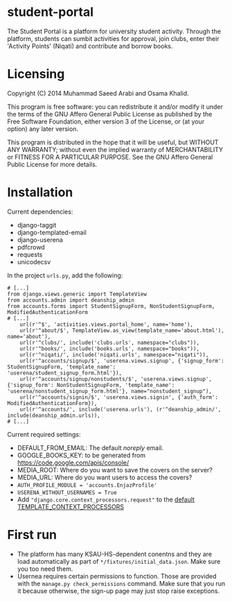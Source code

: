 student-portal
==============

The Student Portal is a platform for university student activity.
Through the platform, students can sumbit activities for approval,
join clubs, enter their 'Activity Points' (Niqati) and contribute and
borrow books.

# Licensing

Copyright (C) 2014 Muhammad Saeed Arabi and Osama Khalid.

This program is free software: you can redistribute it and/or modify
it under the terms of the GNU Affero General Public License as
published by the Free Software Foundation, either version 3 of the
License, or (at your option) any later version.

This program is distributed in the hope that it will be useful,
but WITHOUT ANY WARRANTY; without even the implied warranty of
MERCHANTABILITY or FITNESS FOR A PARTICULAR PURPOSE.  See the
 GNU Affero General Public License for more details.

# Installation 

Current dependencies:
* django-taggit
* django-templated-email
* django-userena
* pdfcrowd
* requests
* unicodecsv

In the project `urls.py`, add the following:
```
# [...]
from django.views.generic import TemplateView
from accounts.admin import deanship_admin
from accounts.forms import StudentSignupForm, NonStudentSignupForm, ModifiedAuthenticationForm
# [...]
    url(r'^$', 'activities.views.portal_home', name='home'),
    url(r'^about/$', TemplateView.as_view(template_name='about.html'), name='about'),
    url(r'^clubs/', include('clubs.urls', namespace="clubs")),
    url(r'^books/', include('books.urls', namespace="books")),
    url(r'^niqati/', include('niqati.urls', namespace="niqati")),
    url(r'^accounts/signup/$', 'userena.views.signup', {'signup_form': StudentSignupForm, 'template_name': 'userena/student_signup_form.html'}),
    url(r'^accounts/signup/nonstudents/$', 'userena.views.signup', {'signup_form': NonStudentSignupForm, 'template_name': 'userena/nonstudent_signup_form.html'}, name="nonstudent_signup"),
    url(r'^accounts/signin/$', 'userena.views.signin', {'auth_form': ModifiedAuthenticationForm}),
    url(r'^accounts/', include('userena.urls'), (r'^deanship_admin/', include(deanship_admin.urls)),
# [...]
```

Current required settings:
* DEFAULT_FROM_EMAIL: The default _noreply_ email.
* GOOGLE_BOOKS_KEY: to be generated from https://code.google.com/apis/console/
* MEDIA_ROOT: Where do you want to save the covers on the server?
* MEDIA_URL: Where do you want users to access the covers?
* `AUTH_PROFILE_MODULE = 'accounts.EnjazProfile'`
* `USERENA_WITHOUT_USERNAMES = True`
* Add `"django.core.context_processors.request"` to the [default TEMPLATE_CONTEXT_PROCESSORS](https://docs.djangoproject.com/en/dev/ref/settings/#std:setting-TEMPLATE_CONTEXT_PROCESSORS)

# First run

* The platform has many KSAU-HS-dependent conentns and they are load
  automatically as part of `*/fixtures/initial_data.json`.  Make sure
  you too need them.
* Usernea requires certain permissions to function.  Those are
  provided with the `manage.py check_permissions` command.  Make sure
  that you run it because otherwise, the sign-up page may just stop
  raise exceptions.
